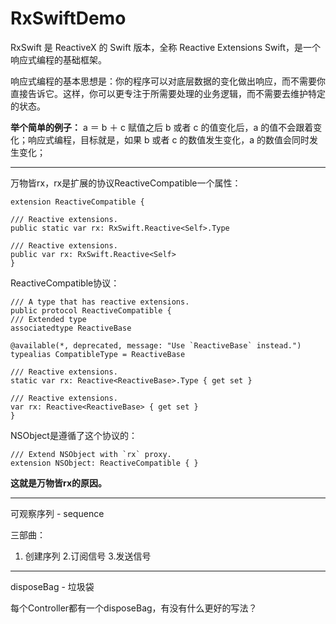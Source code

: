 #  RxSwiftDemo

RxSwift 是 ReactiveX 的 Swift 版本，全称 Reactive Extensions Swift，是一个响应式编程的基础框架。

响应式编程的基本思想是：你的程序可以对底层数据的变化做出响应，而不需要你直接告诉它。这样，你可以更专注于所需要处理的业务逻辑，而不需要去维护特定的状态。

**举个简单的例子：**
a ＝ b ＋ c 赋值之后 b 或者 c 的值变化后，a 的值不会跟着变化；响应式编程，目标就是，如果 b 或者 c 的数值发生变化，a 的数值会同时发生变化；

---

万物皆rx，rx是扩展的协议ReactiveCompatible一个属性：

```
extension ReactiveCompatible {

/// Reactive extensions.
public static var rx: RxSwift.Reactive<Self>.Type

/// Reactive extensions.
public var rx: RxSwift.Reactive<Self>
}
```

ReactiveCompatible协议：
```
/// A type that has reactive extensions.
public protocol ReactiveCompatible {
/// Extended type
associatedtype ReactiveBase

@available(*, deprecated, message: "Use `ReactiveBase` instead.")
typealias CompatibleType = ReactiveBase

/// Reactive extensions.
static var rx: Reactive<ReactiveBase>.Type { get set }

/// Reactive extensions.
var rx: Reactive<ReactiveBase> { get set }
}
```

NSObject是遵循了这个协议的：
```
/// Extend NSObject with `rx` proxy.
extension NSObject: ReactiveCompatible { }
```
**这就是万物皆rx的原因。**


---


可观察序列 - sequence

三部曲：
1. 创建序列
2.订阅信号
3.发送信号


---

disposeBag - 垃圾袋

每个Controller都有一个disposeBag，有没有什么更好的写法？
